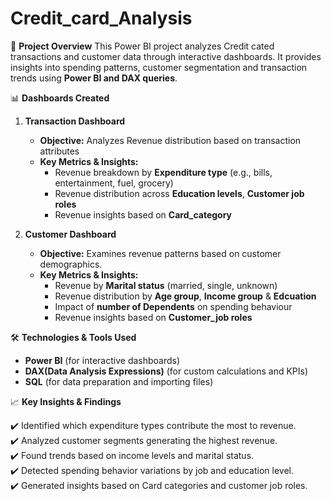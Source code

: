 # Credit_card_Analysis
📌 **Project Overview**
This Power BI project analyzes Credit cated transactions and customer data through interactive dashboards. It provides insights into spending patterns, customer segmentation and transaction trends using **Power BI and DAX queries**.

📊 **Dashboards Created**
1. **Transaction Dashboard**
   * **Objective:** Analyzes Revenue distribution based on transaction attributes
   * **Key Metrics & Insights:**
       * Revenue breakdown by **Expenditure type** (e.g., bills, entertainment, fuel, grocery)
       * Revenue distribution across **Education levels**, **Customer job roles**
       * Revenue insights based on **Card_category**

2. **Customer Dashboard**
   * **Objective:** Examines revenue patterns based on customer demographics.
   * **Key Metrics & Insights:**
       * Revenue by **Marital status** (married, single, unknown)
       * Revenue distribution by **Age group**, **Income group** & **Edcuation**
       * Impact of **number of Dependents** on spending behaviour
       * Revenue insights based on **Customer_job roles**

🛠 **Technologies & Tools Used**
  * **Power BI** (for interactive dashboards)
  * **DAX(Data Analysis Expressions)** (for custom calculations and KPIs)
  * **SQL** (for data preparation and importing files)

📈 **Key Insights & Findings**

  ✔️ Identified which expenditure types contribute the most to revenue.<br>
  ✔️ Analyzed customer segments generating the highest revenue.<br>
  ✔️ Found trends based on income levels and marital status.<br>
  ✔️ Detected spending behavior variations by job and education level.<br>
  ✔️ Generated insights based on Card categories and customer job roles.<br>
